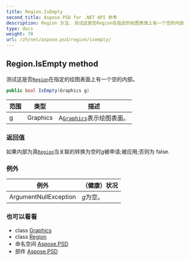 ```yaml
---
title: Region.IsEmpty
second_title: Aspose.PSD for .NET API 参考
description: Region 方法. 测试这是否Region在指定的绘图表面上有一个空的内部
type: docs
weight: 70
url: /zh/net/aspose.psd/region/isempty/
---
```

## Region.IsEmpty method

测试这是否[`Region`](../)在指定的绘图表面上有一个空的内部。

```csharp
public bool IsEmpty(Graphics g)
```

| 范围 | 类型 | 描述 |
| --- | --- | --- |
| g | Graphics | A[`Graphics`](../../graphics/)表示绘图表面。 |

### 返回值

如果内部为真[`Region`](../)当关联的转换为空时*g*被申请;被应用;否则为 false.

### 例外

| 例外 | （健康）状况 |
| --- | --- |
| ArgumentNullException | *g*为空。 |

### 也可以看看

* class [Graphics](../../graphics/)
* class [Region](../)
* 命名空间 [Aspose.PSD](../../region/)
* 部件 [Aspose.PSD](../../../)


